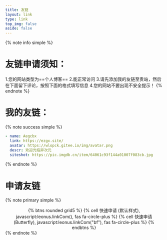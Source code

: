 ```yaml
---
title: 友链
layout: link
type: link
top_img: false
aside: false
---
```


{% note info simple %}
# 友链申请须知：
1.您的网站类型为==个人博客==
2.能正常访问
3.请先添加我的友链至贵站，然后在下面留下评论，按照下面的格式填写信息
4.您的网站不要出现不安全提示！
{% endnote %}

#  我的友链：
{% note success simple %}
```yaml
- name: Aegcbx
  link: https://ezgx.site/
  avatar: https://wlopck.gitee.io/img/avatar.png
  descr: 欢迎光临异次元
  siteshot: https://pic.imgdb.cn/item/64061c93f144a01007f083cb.jpg
```
{% endnote %}

<!-- 不要删除以下html部分
<div class="addBtn">
<button onclick="leonus.linkCom()">
<i class="fa-solid fa-circle-plus"></i>
快速申请 (默认样式)
</button>
<button onclick="leonus.linkCom(&quot;bf&quot;)">
<i class="fa-solid fa-circle-plus"></i>
快速申请 (Butterfly)
</button>
</div>
<link rel="stylesheet" href="/css/kslink.css">
<script src="/js/kslink.js"></script> -->

# 申请友链
{% note primary simple %}
<center style="width:fit-content;margin:auto;">
{% btns rounded grid5 %}
{% cell 快速申请 (默认样式), javascript:leonus.linkCom(), fas fa-circle-plus %}
{% cell 快速申请 (Butterfly), javascript:leonus.linkCom(&quot;bf&quot;), fas fa-circle-plus %}
{% endbtns %}
</center>
{% endnote %}
<link rel="stylesheet" href="/css/kslink.css">
<script src="/js/kslink.js"></script>